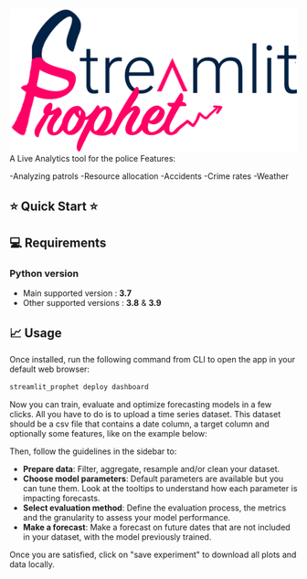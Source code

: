 

![Streamlit Prophet](streamlit_prophet/references/logo.png)
A Live Analytics tool for the  police
Features:

 -Analyzing patrols
 -Resource allocation
 -Accidents
 -Crime rates
 -Weather



## ⭐  Quick Start  ⭐




## 💻 Requirements

### Python version
* Main supported version : <strong>3.7</strong> <br>
* Other supported versions : <strong>3.8</strong> & <strong>3.9</strong>



## 📈 Usage

Once installed, run the following command from CLI to open the app in your default web browser:

```bash
streamlit_prophet deploy dashboard
```

Now you can train, evaluate and optimize forecasting models in a few clicks.
All you have to do is to upload a time series dataset. 
This dataset should be a csv file that contains a date column, a target column and optionally some features, like on the example below:

Then, follow the guidelines in the sidebar to:

* <strong>Prepare data</strong>: Filter, aggregate, resample and/or clean your dataset.
* <strong>Choose model parameters</strong>: Default parameters are available but you can tune them.
Look at the tooltips to understand how each parameter is impacting forecasts.
* <strong>Select evaluation method</strong>: Define the evaluation process, the metrics and the granularity to
assess your model performance.
* <strong>Make a forecast</strong>: Make a forecast on future dates that are not included in your dataset,
with the model previously trained.

Once you are satisfied, click on "save experiment" to download all plots and data locally.



